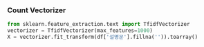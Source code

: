   
### Count Vectorizer
```Python
from sklearn.feature_extraction.text import TfidfVectorizer
vectorizer = TfidfVectorizer(max_features=1000)
X = vectorizer.fit_transform(df['설명문'].fillna('')).toarray()
```